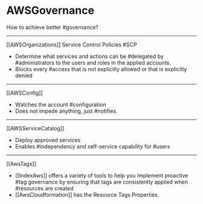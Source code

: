# AWSGovernance

How to achieve better #governance?

___

[[AWSOrganizations]] Service Control Policies #SCP

* Determine what services and actions can be #delegated by #administrators to the users and roles in the applied accounts.
* Blocks every #access that is not explicitly allowed or that is explicitly denied

___

[[AWSConfig]]

* Watches the account #configuration
* Does not impede anything, just #notifies.  

___

[[AWSServiceCatalog]]

* Deploy approved services
* Enables #independency and self-service capability for #users

___

[[AwsTags]]

* [[IndexAws]] offers a variety of tools to help you implement proactive #tag governance by ensuring that tags are consistently applied when #resources are created
* [[AwsCloudformation]] has the Resource Tags Properties.
